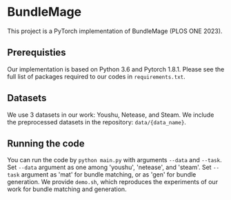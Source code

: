# BundleMage
This project is a PyTorch implementation of BundleMage (PLOS ONE 2023).

## Prerequisties
Our implementation is based on Python 3.6 and Pytorch 1.8.1. Please see the full list of packages required to our codes in `requirements.txt`.

## Datasets
We use 3 datasets in our work: Youshu, Netease, and Steam.
We include the preprocessed datasets in the repository: `data/{data_name}`.

## Running the code
You can run the code by `python main.py` with arguments `--data` and `--task`.
Set `--data` argument as one among 'youshu', 'netease', and 'steam'.
Set `--task` argument as 'mat' for bundle matching, or as 'gen' for bundle generation.
We provide `demo.sh`, which reproduces the experiments of our work for bundle matching and generation.
